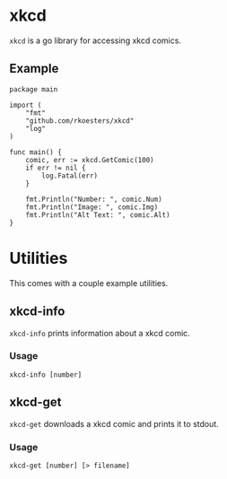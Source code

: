 xkcd
====

`xkcd` is a go library for accessing xkcd comics.

Example
-------

	package main

	import (
		"fmt"
		"github.com/rkoesters/xkcd"
		"log"
	)

	func main() {
		comic, err := xkcd.GetComic(100)
		if err != nil {
			log.Fatal(err)
		}

		fmt.Println("Number: ", comic.Num)
		fmt.Println("Image: ", comic.Img)
		fmt.Println("Alt Text: ", comic.Alt)
	}


Utilities
=========

This comes with a couple example utilities.

xkcd-info
---------

`xkcd-info` prints information about a xkcd comic.

### Usage

	xkcd-info [number]

xkcd-get
--------

`xkcd-get` downloads a xkcd comic and prints it to stdout.

### Usage

	xkcd-get [number] [> filename]
